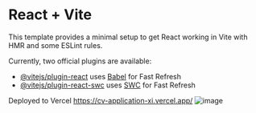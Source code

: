 # React + Vite

This template provides a minimal setup to get React working in Vite with HMR and some ESLint rules.

Currently, two official plugins are available:

- [@vitejs/plugin-react](https://github.com/vitejs/vite-plugin-react/blob/main/packages/plugin-react/README.md) uses [Babel](https://babeljs.io/) for Fast Refresh
- [@vitejs/plugin-react-swc](https://github.com/vitejs/vite-plugin-react-swc) uses [SWC](https://swc.rs/) for Fast Refresh

Deployed to Vercel
https://cv-application-xi.vercel.app/
![image](https://github.com/Xiaowei1102/cv-application/assets/43714844/6796a9ab-d3ba-433a-a5b9-80b538e8660e)
